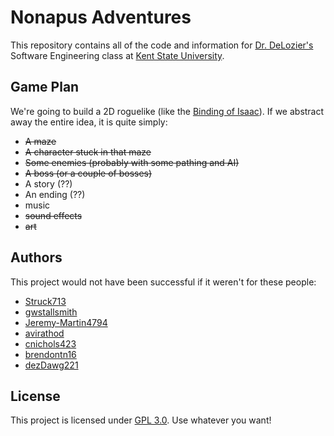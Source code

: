 # Nonapus Adventures
This repository contains all of the code and information for [Dr. DeLozier's](https://www.kent.edu/cs/global-circ/dr-gregory-delozier-progressive-insurance) Software Engineering class at [Kent State University](https://www.kent.edu/). 

## Game Plan
We're going to build a 2D roguelike (like the [Binding of Isaac](https://store.steampowered.com/app/113200/The_Binding_of_Isaac/)). If we abstract away the entire idea, it is quite simply:
- ~~A maze~~
- ~~A character stuck in that maze~~
- ~~Some enemies (probably with some pathing and AI)~~
- ~~A boss (or a couple of bosses)~~
- A story (??)
- An ending (??)
- music
- ~~sound effects~~
- ~~art~~

## Authors

This project would not have been successful if it weren't for these people:
- [Struck713](https://github.com/Struck713)
- [gwstallsmith](https://github.com/gwstallsmith)
- [Jeremy-Martin4794](https://github.com/Jeremy-Martin4794)
- [avirathod](https://github.com/avirathod)
- [cnichols423](https://github.com/cnichols423)
- [brendontn16](https://github.com/brendontn16)
- [dezDawg221](https://github.com/dezDawg221)

## License

This project is licensed under [GPL 3.0](https://www.gnu.org/licenses/gpl-3.0.en.html). Use whatever you want!